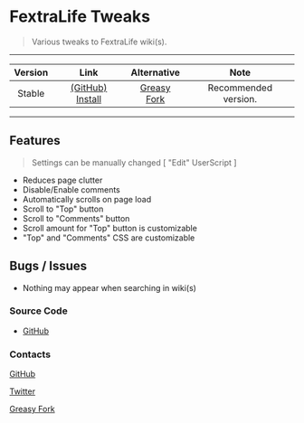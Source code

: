 # FextraLife Tweaks

> Various tweaks to FextraLife wiki(s).

***

| Version | Link | Alternative | Note |
|:----------:|:----------:|:----------:|:----------:|
Stable | [(GitHub) Install](https://github.com/magicoflolis/userscriptrepo/raw/master/FextraLifeTweaks/FextraLifeTweaks.user.js) | [Greasy Fork](https://greasyfork.org/scripts/432905) | Recommended version.

***

## Features

> Settings can be manually changed [ "Edit" UserScript ]

* Reduces page clutter
* Disable/Enable comments
* Automatically scrolls on page load
* Scroll to "Top" button
* Scroll to "Comments" button
* Scroll amount for "Top" button is customizable
* "Top" and "Comments" CSS are customizable

## Bugs / Issues

* Nothing may appear when searching in wiki(s)

### Source Code

* [GitHub](https://github.com/magicoflolis/userscriptrepo/tree/master/FextraLifeTweaks)

### Contacts

[GitHub](https://github.com/magicoflolis)

[Twitter](https://twitter.com/for_lollipops)

[Greasy Fork](https://greasyfork.org/users/166061)
